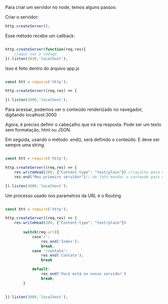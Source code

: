 Para criar um servidor no node, temos alguns passos:

Criar o servidor:

~~~javascript
http.createServer();
~~~


Esse método recebe um callback:

~~~javascript

http.createServer(function(req,res){
    //aqui vai o código    
}).listen(3030,'localhost');

~~~

Isso é feito dentro do arquivo app.js

~~~javascript

const htt = require('http');

http.createServer((req,res) => {

}).listen(3000,'localhost');

~~~

Para acessar, podemos ver o conteúdo renderizado no navegador, digitando localhost:3000

Agora, é preciso definir o cabeçalho que irá na resposta. 
Pode ser um texto sem formatação, html ou JSON. 

Em seguida, usando o método .end(), será definido o conteúdo. E deve ser sempre uma string. 

~~~javascript

const htt = require('http');

http.createServer((req,res) => {
    res.writeHead(200, {"Content-type": "text/plain"}) //caçalho para devolver a resposta pra o client. Status code e o tipo de informação
    res.end("Meu primeiro servidor")// de fato mandar o conteudo para o cliente

}).listen(3000,'localhost');

~~~


Um processo usado nos parametros da URL é o Routing


~~~javascript

const htt = require('http');

http.createServer((req,res) => {
    res.writeHead(200, {"Content-type": "text/plain"})
        
        switch(req.url){
            case'/':
                res.end('Index');
                break;
            case '/contato':
                res.end('Contato');
                break

            default:
                res.end('Você está no nosso servidor')
                break;
        }
    

}).listen(3000,'localhost');

~~~


